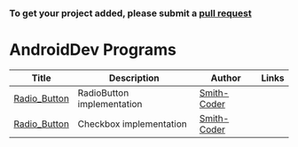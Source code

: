 
### To get your project added, please submit a [pull request](https://github.com/Punithify/sample/pulls)

AndroidDev Programs
======

Title | Description | Author | Links
------        |      ------     |      ------    |      ------
[Radio_Button](https://github.com/Smith-Coder/Android_Radio_Button.git)  |   RadioButton implementation   |   [Smith-Coder](https://github.com/Smith-Coder)
[Radio_Button](https://github.com/Smith-Coder/Android_checkBox.git)  |   Checkbox implementation      |   [Smith-Coder](https://github.com/Smith-Coder)

